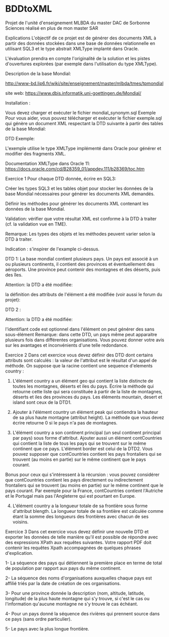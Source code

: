 # BDDtoXML
Projet de l'unité d'enseignement MLBDA du master DAC de Sorbonne Sciences réalisé en plus de mon master SAR

Explications
L'objectif de ce projet est de générer des documents XML à partir des données stockées dans une base de données relationnelle en utilisant SQL3 et le type abstrait XMLType implanté dans Oracle.

L'évaluation prendra en compte l'originalité de la solution et les pistes d'ouvertures explorées (par exemple dans l'utilisation du type XMLType).

Description de la base Mondial:

http://www-bd.lip6.fr/wiki/site/enseignement/master/mlbda/tmes/tpmondial

site web: https://www.dbis.informatik.uni-goettingen.de/Mondial/

Installation :

Vous devez charger et exécuter le fichier mondial_synonym.sql
Exemple
Pour vous aider, vous pouvez télécharger et exécuter le fichier exemple.sql qui génère un document XML respectant la DTD suivante à partir des tables de la base Mondial:

DTD Exemple:

<!ELEMENT pays (nom, code, montagne*)>
<!ELEMENT nom (#PCDATA)>
<!ELEMENT code (#PCDATA)>
<!ELEMENT montagne (nom)>
L'exemple utilise le type XMLType implémenté dans Oracle pour générer et modifier des fragments XML.

Documentation XMLType dans Oracle 11: https://docs.oracle.com/cd/B28359_01/appdev.111/b28369/toc.htm

Exercice 1
Pour chaque DTD donnée, écrire en SQL3:

Créer les types SQL3 et les tables objet pour stocker les données de la base Mondial nécessaires pour générer les documents XML demandés.

Définir les méthodes pour générer les documents XML contenant les données de la base Mondial.

Validation: vérifier que votre résultat XML est conforme à la DTD à traiter (cf. la validation vue en TME).

Remarque: Les types des objets et les méthodes peuvent varier selon la DTD à traiter.

Indication : s'inspirer de l'example ci-dessus.

DTD 1: La base mondial contient plusieurs pays. Un pays est associé à un ou plusieurs continents, il contient des provinces et éventuellement des aéroports. Une province peut contenir des montagnes et des déserts, puis des îles.

Attention: la DTD a été modifiée:

la définition des attributs de l'élément <country> a été modifiée (voir aussi le forum du projet):
<!ELEMENT mondial (country+) >

<!ELEMENT country (continent+, province+, airport*) >
<!ATTLIST country idcountry ID #REQUIRED
                  nom CDATA #REQUIRED>

<!ELEMENT province ( (mountain|desert)*, island* ) >
<!ATTLIST province name CDATA #REQUIRED 
                      capital CDATA #REQUIRED >

<!ELEMENT mountain EMPTY >
<!ATTLIST mountain name CDATA #REQUIRED 
                   height CDATA #REQUIRED >

<!ELEMENT desert EMPTY >
<!ATTLIST desert name CDATA #REQUIRED 
                 area CDATA #IMPLIED >

<!ELEMENT island (coordinates?) >
<!ATTLIST island name CDATA #REQUIRED >

<!ELEMENT coordinates EMPTY >
<!ATTLIST coordinates latitude CDATA #REQUIRED
                      longitude CDATA #REQUIRED>

<!ELEMENT continent EMPTY >
<!ATTLIST continent name CDATA #REQUIRED 
                    percent CDATA #REQUIRED >

<!ELEMENT airport EMPTY>
<!ATTLIST airport name CDATA #REQUIRED 
 nearCity CDATA #IMPLIED >
DTD 2 :

Attention: la DTD a été modifiée:

l'identifiant code est optionnel dans l'élément <country>
on peut générer des <country> sans sous-élément <language>
Remarque: dans cette DTD, un pays même peut apparaitre plusieurs fois dans différentes organisations. Vous pouvez donner votre avis sur les avantages et inconvénients d'une telle redondance.

<!ELEMENT mondial (organization+) >
<!ELEMENT organization (country+, headquarter) >

<!ELEMENT country (language*, borders) >
<!ATTLIST country code CDATA #IMPLIED
                  name CDATA #REQUIRED 
                  population CDATA #REQUIRED > 

<!ELEMENT language EMPTY >
<!ATTLIST language language CDATA #REQUIRED
                   percent  CDATA #REQUIRED >

<!ELEMENT borders (border*) >

<!ELEMENT border EMPTY>
<!ATTLIST border countryCode CDATA #REQUIRED
                 length CDATA #REQUIRED >
 
<!ELEMENT headquarter EMPTY>
<!ATTLIST headquarter name CDATA #REQUIRED>
Exercice 2
Dans cet exercice vous devez définir des DTD dont certains attributs sont calculés : la valeur de l'attribut est le résultat d'un appel de méthode.
On suppose que la racine contient une sequence d'elements country :

<!ELEMENT ex2 (country+) >
1. L'élément country a un élément geo qui contient la liste distincte de toutes les montagnes, déserts et iles du pays. Écrire la méthode qui retourne cette liste qui sera constituée à partir de la liste de montagnes, déserts et iles des provinces du pays. Les éléments mountain, desert et island sont ceux de la DTD1.

<!ELEMENT country (geo) >
<!ATTLIST country name CDATA #REQUIRED >
<!ELEMENT geo ( (mountain|desert)*, island* ) >
2. Ajouter à l'élément country un élément peak qui contiendra la hauteur de sa plus haute montagne (attribut height). La méthode que vous devez écrire retourne 0 si le pays n'a pas de montagnes.

<!ELEMENT country (geo, peak?) >
<!ELEMENT peak EMPTY >
<!ATTLIST peak height CDATA #REQUIRED >
3. L'élément country a son continent principal (un seul continent principal par pays)  sous forme d'attribut. Ajouter aussi un élément contCountries qui contient la liste de tous les pays qui se trouvent sur le même continent que ce pays. L'élément border est celui de la DTD2. Vous pouvez supposer que  contCountries contient  les pays frontaliers qui se trouvent (au moins en partie) sur le même continent que le pays courant.

Bonus pour ceux qui s'intéressent à la récursion : vous pouvez considérer que contCountries  contient les pays directement ou indirectement frontaliers qui se trouvent (au moins en partie) sur le même continent que le pays courant. Par exemple pour la France, contCountries contient l'Autriche et le Portugal mais pas l'Angleterre qui est pourtant en Europe.

<!ELEMENT country (contCountries) >
<!ATTLIST country name CDATA #REQUIRED continent CDATA #REQUIRED >

<!ELEMENT contCountries (border*) > 
4. L'élément country  a la longueur totale de sa frontière sous forme d'attribut blength. La longueur totale de sa frontière est calculée comme étant la somme des longueurs des frontières avec chacun de ses voisins.

<!ELEMENT country (contCountries) >
<!ATTLIST country name CDATA #REQUIRED blength CDATA #REQUIRED >
Exercice 3
Dans cet exercice vous devez définir une nouvelle DTD et exporter les données de telle manière qu'il est possible de répondre avec des expressions XPath aux requêtes suivantes. Votre rapport PDF doit contenir les requêtes Xpath accompagnées de quelques phrases d'explication.

1- La séquence des pays qui détiennent la première place en terme de total de population par rapport aux pays du même continent.

2- La séquence des noms d'organisations auxquelles chaque pays est affilié triés par la date de création de ces organisations.

3- Pour une province donnée la description (nom, altitude, latitude, longitude) de la plus haute montagne qui s'y trouve, si c'est le cas ou l'information qu'aucune montagne ne s'y trouve le cas échéant.

4- Pour un pays donné la séquence des rivières qui prennent source dans ce pays (sans ordre particulier).

5- Le pays avec la plus longue frontière.
